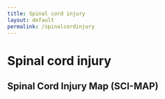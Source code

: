 ```yaml
---
title: Spinal cord injury
layout: default
permalink: /spinalcordinjury
---
```


# Spinal cord injury
## Spinal Cord Injury Map (SCI-MAP)

